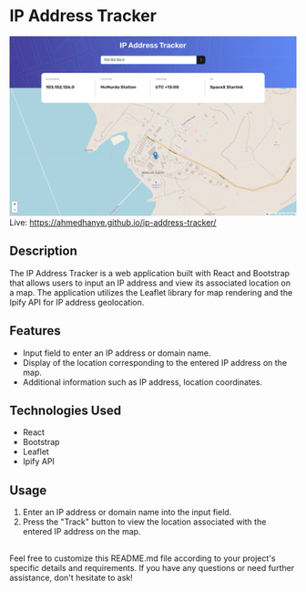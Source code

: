 # IP Address Tracker

![preview](./preview.png)
Live: https://ahmedhanye.github.io/ip-address-tracker/

## Description

The IP Address Tracker is a web application built with React and Bootstrap that allows users to input an IP address and view its associated location on a map. The application utilizes the Leaflet library for map rendering and the Ipify API for IP address geolocation.

## Features

- Input field to enter an IP address or domain name.
- Display of the location corresponding to the entered IP address on the map.
- Additional information such as IP address, location coordinates.

## Technologies Used

- React
- Bootstrap
- Leaflet
- Ipify API

## Usage

1. Enter an IP address or domain name into the input field.
2. Press the "Track" button to view the location associated with the entered IP address on the map.

##

Feel free to customize this README.md file according to your project's specific details and requirements. If you have any questions or need further assistance, don't hesitate to ask!
